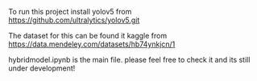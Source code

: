 To run this project install yolov5 from https://github.com/ultralytics/yolov5.git

The dataset for this can be found it kaggle from https://data.mendeley.com/datasets/hb74ynkjcn/1

hybridmodel.ipynb is the main file. please feel free to check it and its still under development!

